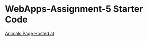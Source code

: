 # WebApps-Assignment-5 Starter Code

[Animals Page Hosted at ](https://44-563-web-apps-s21.github.io/webapps-s21-assignment-5-Bchamp21/animals.html)